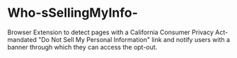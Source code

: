 # Who-sSellingMyInfo-
Browser Extension to detect pages with a California Consumer Privacy Act-mandated "Do Not Sell My Personal Information" link  and notify users with a banner through which they can access the opt-out.